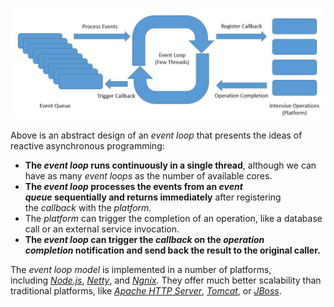 ![](../../../_res/Pasted%20image%2020250211122601.jpg)


Above is an abstract design of an _event loop_ that presents the ideas of reactive asynchronous programming:

- **The _event loop_ runs continuously in a single thread**, although we can have as many _event loops_ as the number of available cores.
- **The _event loop_ processes the events from an _event queue_ sequentially and returns immediately** after registering the _callback_ with the _platform._
- The _platform_ can trigger the completion of an operation, like a database call or an external service invocation.
- **The _event loop_ can trigger the _callback_ on the _operation completion_ notification and send back the result to the original caller.**

The _event loop_ _model_ is implemented in a number of platforms, including _[Node.js](https://nodejs.org/en/)_, _[Netty](https://netty.io/)_, and _[Ngnix](https://www.nginx.com/)_. They offer much better scalability than traditional platforms, like _[Apache HTTP Server](https://httpd.apache.org/)_, _[Tomcat](https://www.baeldung.com/tomcat)_, or _[JBoss](https://www.redhat.com/fr/technologies/jboss-middleware/application-platform)_.


